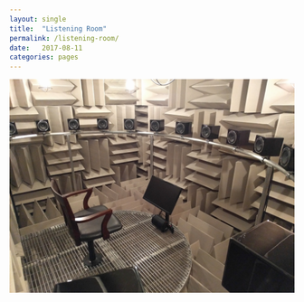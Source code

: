 ```yaml
---
layout: single
title:  "Listening Room"
permalink: /listening-room/
date:   2017-08-11
categories: pages
---
```

<p align="center"> <img src="/assets/images/Listening_Room.jpg"> </p>
